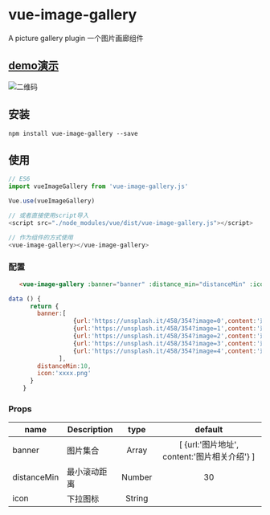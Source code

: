 # vue-image-gallery

A picture gallery plugin
一个图片画廊组件

## [demo演示](https://sunshine824.github.io/vue-image-gallery/)

![二维码](https://github.com/sunshine824/vue-image-gallery/blob/master/src/erweima.png)

## 安装

```JS
npm install vue-image-gallery --save
```

## 使用

```js
// ES6
import vueImageGallery from 'vue-image-gallery.js'

Vue.use(vueImageGallery)

// 或者直接使用script导入
<script src="./node_modules/vue/dist/vue-image-gallery.js"></script>

// 作为组件的方式使用
<vue-image-gallery></vue-image-gallery>
```

### 配置

```html
   <vue-image-gallery :banner="banner" :distance_min="distanceMin" :icon="icon"></vue-image-gallery>
```

```javascript
data () {
      return {
        banner:[
                  {url:'https://unsplash.it/458/354?image=0',content:'这是一个张图片'},
                  {url:'https://unsplash.it/458/354?image=1',content:'这是二个张图片'},
                  {url:'https://unsplash.it/458/354?image=2',content:'这是三个张图片'},
                  {url:'https://unsplash.it/458/354?image=3',content:'这是四个张图片'},
                  {url:'https://unsplash.it/458/354?image=4',content:'这是五个张图片'},
              ],
        distanceMin:10,
        icon:'xxxx.png'
      }
    }
```

### Props

|    name    |    Description   |   type   |default|
| -----------------  | ---------------- | :--------: | :----------: |
| banner       | 图片集合 |Array| [ {url:'图片地址', content:'图片相关介绍'} ]
| distanceMin        | 最小滚动距离 |Number | 30
| icon        | 下拉图标 |String |

